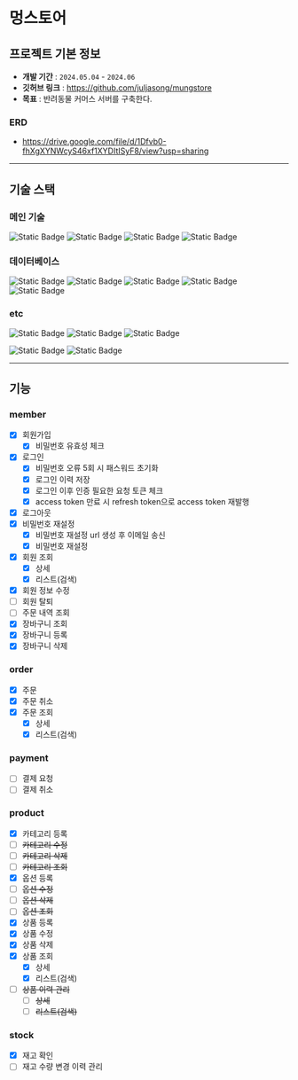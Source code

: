 # 멍스토어

## 프로젝트 기본 정보
- **개발 기간** : `2024.05.04` - `2024.06`
- **깃허브 링크** : https://github.com/juljasong/mungstore
- **목표** : 반려동물 커머스 서버를 구축한다.

### ERD
- https://drive.google.com/file/d/1Dfvb0-fhXgXYNWcyS46xf1XYDItISyF8/view?usp=sharing
---

## 기술 스택
### 메인 기술
![Static Badge](https://img.shields.io/badge/java%2017-007396?style=for-the-badge&logo=Java&logoColor=white)
![Static Badge](https://img.shields.io/badge/Spring-6DB33F?style=for-the-badge&logo=Spring&logoColor=white)
![Static Badge](https://img.shields.io/badge/spring%20boot%203.2.5-6DB33F?style=for-the-badge&logo=springboot&logoColor=white)
![Static Badge](https://img.shields.io/badge/spring%20security-6DB33F?style=for-the-badge&logo=springsecurity&logoColor=white)

### 데이터베이스
![Static Badge](https://img.shields.io/badge/mysql-4479A1?style=for-the-badge&logo=mysql&logoColor=white)
![Static Badge](https://img.shields.io/badge/spring%20data%20jpa-6DB33F?style=for-the-badge&logo=jpa&logoColor=white)
![Static Badge](https://img.shields.io/badge/qeurydsl-007396?style=for-the-badge&logo=qeurydsl&logoColor=white)
![Static Badge](https://img.shields.io/badge/redis-DC382D?style=for-the-badge&logo=redis&logoColor=white)
![Static Badge](https://img.shields.io/badge/flyway-CC0200?style=for-the-badge&logo=flyway&logoColor=white)

### etc
![Static Badge](https://img.shields.io/badge/docker-2496ED?style=for-the-badge&logo=docker&logoColor=white)
![Static Badge](https://img.shields.io/badge/gradle-02303A?style=for-the-badge&logo=gradle&logoColor=white)
![Static Badge](https://img.shields.io/badge/swagger-85EA2D?style=for-the-badge&logo=swagger&logoColor=white)

![Static Badge](https://img.shields.io/badge/mailgun-F06B66?style=for-the-badge&logo=mailgun&logoColor=white)
![Static Badge](https://img.shields.io/badge/open%20feign-6DB33F?style=for-the-badge&logo=openfeign&logoColor=white)

---

## 기능
### member
- [x] 회원가입
  - [x] 비밀번호 유효성 체크
- [x] 로그인
  - [x] 비밀번호 오류 5회 시 패스워드 초기화
  - [x] 로그인 이력 저장
  - [x] 로그인 이후 인증 필요한 요청 토큰 체크
  - [x] access token 만료 시 refresh token으로 access token 재발행
- [x] 로그아웃
- [x] 비밀번호 재설정
  - [x] 비밀번호 재설정 url 생성 후 이메일 송신
  - [x] 비밀번호 재설정
- [x] 회원 조회
  - [x] 상세
  - [x] 리스트(검색)
- [x] 회원 정보 수정
- [ ] 회원 탈퇴
- [ ] 주문 내역 조회
- [x] 장바구니 조회
- [x] 장바구니 등록
- [x] 장바구니 삭제

### order
- [x] 주문
- [x] 주문 취소
- [x] 주문 조회
  - [x] 상세
  - [x] 리스트(검색)

### payment
- [ ] 결제 요청
- [ ] 결제 취소

### product
- [x] 카테고리 등록
- [ ] ~~카테고리 수정~~
- [ ] ~~카테고리 삭제~~
- [ ] ~~카테고리 조회~~
- [x] 옵션 등록
- [ ] ~~옵션 수정~~
- [ ] ~~옵션 삭제~~
- [ ] ~~옵션 조회~~
- [x] 상품 등록
- [x] 상품 수정
- [x] 상품 삭제
- [x] 상품 조회
  - [x] 상세
  - [x] 리스트(검색)
- [ ] ~~상품 이력 관리~~
  - [ ] ~~상세~~
  - [ ] ~~리스트(검색)~~

### stock
- [x] 재고 확인
- [ ] 재고 수량 변경 이력 관리